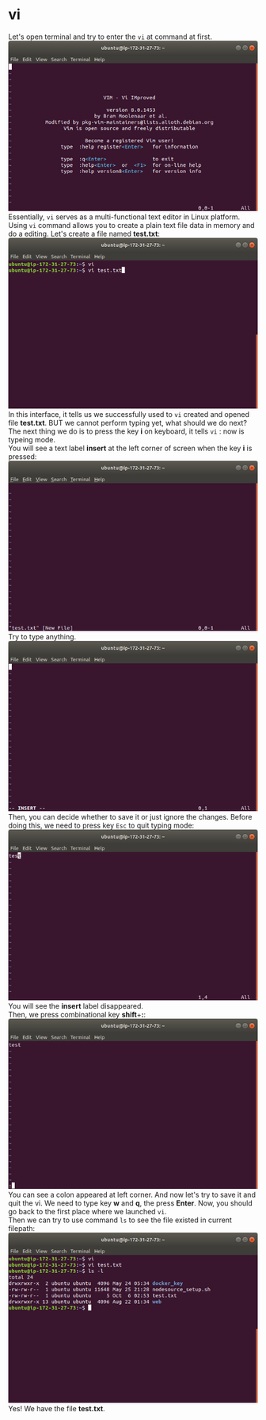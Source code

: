 # vi
Let's open terminal and try to enter the `vi` at command at first.  
![](image/vi/vi_1.png)  
Essentially, `vi` serves as a multi-functional text editor in Linux platform.  
Using `vi` command allows you to create a plain text file data in memory and do a editing. Let's create a file named **test.txt**:  
![](image/vi/vi_2.png)  
In this interface, it tells us we successfully used to `vi` created and opened file **test.txt**. BUT we cannot perform typing yet, what should we do next?  
The next thing we do is to press the key **i** on keyboard, it tells `vi` : now is typeing mode.  
You will see a text label **insert** at the left corner of screen when the key **i** is pressed:
![](image/vi/vi_3.png)  
Try to type anything.  
![](image/vi/vi_4.png)  
Then, you can decide whether to save it or just ignore the changes. Before doing this, we need to press key `Esc` to quit typing mode:  
![](image/vi/vi_5.png)  
You will see the **insert** label disappeared.  
Then, we press combinational key **shift**+**:**:  
![](image/vi/vi_6.png)  
You can see a colon appeared at left corner. And now let's try to save it and quit the vi. We need to type key **w** and **q**, the press **Enter**. Now, you should go back to the first place where we launched `vi`.  
Then we can try to use command 	`ls` to see the file existed in current filepath:
![](image/vi/vi_7.png)  
Yes! We have the file **test.txt**.
